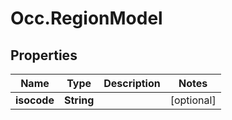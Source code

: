 # Occ.RegionModel

## Properties
Name | Type | Description | Notes
------------ | ------------- | ------------- | -------------
**isocode** | **String** |  | [optional] 


